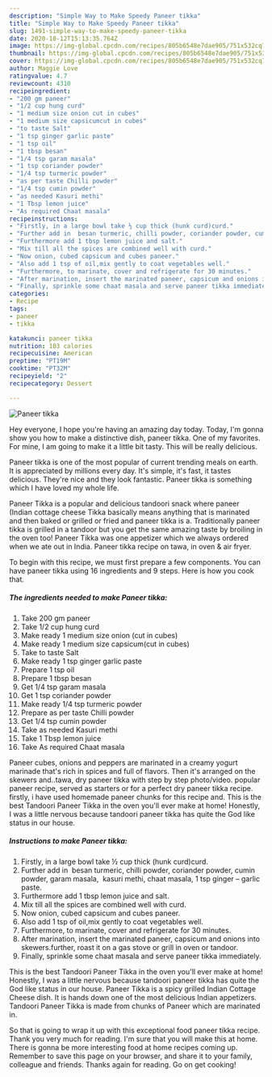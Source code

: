 ```yaml
---
description: "Simple Way to Make Speedy Paneer tikka"
title: "Simple Way to Make Speedy Paneer tikka"
slug: 1491-simple-way-to-make-speedy-paneer-tikka
date: 2020-10-12T15:13:35.764Z
image: https://img-global.cpcdn.com/recipes/805b6548e7dae905/751x532cq70/paneer-tikka-recipe-main-photo.jpg
thumbnail: https://img-global.cpcdn.com/recipes/805b6548e7dae905/751x532cq70/paneer-tikka-recipe-main-photo.jpg
cover: https://img-global.cpcdn.com/recipes/805b6548e7dae905/751x532cq70/paneer-tikka-recipe-main-photo.jpg
author: Maggie Love
ratingvalue: 4.7
reviewcount: 4310
recipeingredient:
- "200 gm paneer"
- "1/2 cup hung curd"
- "1 medium size onion cut in cubes"
- "1 medium size capsicumcut in cubes"
- "to taste Salt"
- "1 tsp ginger garlic paste"
- "1 tsp oil"
- "1 tbsp besan"
- "1/4 tsp garam masala"
- "1 tsp coriander powder"
- "1/4 tsp turmeric powder"
- "as per taste Chilli powder"
- "1/4 tsp cumin powder"
- "as needed Kasuri methi"
- "1 Tbsp lemon juice"
- "As required Chaat masala"
recipeinstructions:
- "Firstly, in a large bowl take ½ cup thick (hunk curd)curd."
- "Further add in  besan turmeric, chilli powder, coriander powder, cumin powder, garam masala,  kasuri methi, chaat masala, 1 tsp ginger – garlic paste."
- "Furthermore add 1 tbsp lemon juice and salt."
- "Mix till all the spices are combined well with curd."
- "Now onion, cubed capsicum and cubes paneer."
- "Also add 1 tsp of oil,mix gently to coat vegetables well."
- "Furthermore, to marinate, cover and refrigerate for 30 minutes."
- "After marination, insert the marinated paneer, capsicum and onions into skewers.further, roast it on a gas stove or grill in oven or tandoor."
- "Finally, sprinkle some chaat masala and serve paneer tikka immediately."
categories:
- Recipe
tags:
- paneer
- tikka

katakunci: paneer tikka 
nutrition: 103 calories
recipecuisine: American
preptime: "PT19M"
cooktime: "PT32M"
recipeyield: "2"
recipecategory: Dessert

---
```



![Paneer tikka](https://img-global.cpcdn.com/recipes/805b6548e7dae905/751x532cq70/paneer-tikka-recipe-main-photo.jpg)

Hey everyone, I hope you're having an amazing day today. Today, I'm gonna show you how to make a distinctive dish, paneer tikka. One of my favorites. For mine, I am going to make it a little bit tasty. This will be really delicious.

Paneer tikka is one of the most popular of current trending meals on earth. It is appreciated by millions every day. It's simple, it's fast, it tastes delicious. They're nice and they look fantastic. Paneer tikka is something which I have loved my whole life.

Paneer Tikka is a popular and delicious tandoori snack where paneer (Indian cottage cheese Tikka basically means anything that is marinated and then baked or grilled or fried and paneer tikka is a. Traditionally paneer tikka is grilled in a tandoor but you get the same amazing taste by broiling in the oven too! Paneer Tikka was one appetizer which we always ordered when we ate out in India. Paneer tikka recipe on tawa, in oven &amp; air fryer.


To begin with this recipe, we must first prepare a few components. You can have paneer tikka using 16 ingredients and 9 steps. Here is how you cook that.

<!--inarticleads1-->

##### The ingredients needed to make Paneer tikka:

1. Take 200 gm paneer
1. Take 1/2 cup hung curd
1. Make ready 1 medium size onion (cut in cubes)
1. Make ready 1 medium size capsicum(cut in cubes)
1. Take to taste Salt
1. Make ready 1 tsp ginger garlic paste
1. Prepare 1 tsp oil
1. Prepare 1 tbsp besan
1. Get 1/4 tsp garam masala
1. Get 1 tsp coriander powder
1. Make ready 1/4 tsp turmeric powder
1. Prepare as per taste Chilli powder
1. Get 1/4 tsp cumin powder
1. Take as needed Kasuri methi
1. Take 1 Tbsp lemon juice
1. Take As required Chaat masala


Paneer cubes, onions and peppers are marinated in a creamy yogurt marinade that&#39;s rich in spices and full of flavors. Then it&#39;s arranged on the skewers and..tawa, dry paneer tikka with step by step photo/video. popular paneer recipe, served as starters or for a perfect dry paneer tikka recipe. firstly, i have used homemade paneer chunks for this recipe and. This is the best Tandoori Paneer Tikka in the oven you&#39;ll ever make at home! Honestly, I was a little nervous because tandoori paneer tikka has quite the God like status in our house. 

<!--inarticleads2-->

##### Instructions to make Paneer tikka:

1. Firstly, in a large bowl take ½ cup thick (hunk curd)curd.
1. Further add in  besan turmeric, chilli powder, coriander powder, cumin powder, garam masala,  kasuri methi, chaat masala, 1 tsp ginger – garlic paste.
1. Furthermore add 1 tbsp lemon juice and salt.
1. Mix till all the spices are combined well with curd.
1. Now onion, cubed capsicum and cubes paneer.
1. Also add 1 tsp of oil,mix gently to coat vegetables well.
1. Furthermore, to marinate, cover and refrigerate for 30 minutes.
1. After marination, insert the marinated paneer, capsicum and onions into skewers.further, roast it on a gas stove or grill in oven or tandoor.
1. Finally, sprinkle some chaat masala and serve paneer tikka immediately.


This is the best Tandoori Paneer Tikka in the oven you&#39;ll ever make at home! Honestly, I was a little nervous because tandoori paneer tikka has quite the God like status in our house. Paneer Tikka is a spicy grilled Indian Cottage Cheese dish. It is hands down one of the most delicious Indian appetizers. Tandoori Paneer Tikka is made from chunks of Paneer which are marinated in. 

So that is going to wrap it up with this exceptional food paneer tikka recipe. Thank you very much for reading. I'm sure that you will make this at home. There is gonna be more interesting food at home recipes coming up. Remember to save this page on your browser, and share it to your family, colleague and friends. Thanks again for reading. Go on get cooking!
